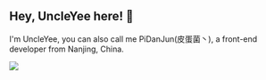 ## Hey, UncleYee here! 👋

I'm UncleYee, you can also call me PiDanJun(皮蛋菌丶), a front-end developer from Nanjing, China.


[![](https://github-readme-stats.vercel.app/api?username=UncleYee&show_icons=true&icon_color=CE1D2D&text_color=718096&bg_color=ffffff&hide_title=true)](https://github.com/UncleYee/UncleYee)

<!--
**UncleYee/UncleYee** is a ✨ _special_ ✨ repository because its `README.md` (this file) appears on your GitHub profile.

Here are some ideas to get you started:

- 🔭 I’m currently working on ...
- 🌱 I’m currently learning ...
- 👯 I’m looking to collaborate on ...
- 🤔 I’m looking for help with ...
- 💬 Ask me about ...
- 📫 How to reach me: ...
- 😄 Pronouns: ...
- ⚡ Fun fact: ...
-->
